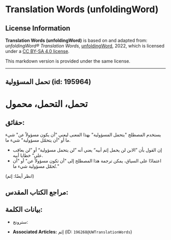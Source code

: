 # Translation Words (unfoldingWord)

## License Information

**Translation Words (unfoldingWord)** is based on and adapted from: _unfoldingWord® Translation Words_, [unfoldingWord](https://unfoldingword.org/utw), 2022, which is licensed under a [CC BY-SA 4.0 license](https://creativecommons.org/licenses/by-sa/4.0/legalcode.en).

This markdown version is provided under the same license.



--------------------------------

## تحمل المسؤولية (id: 195964)

تحمل، التحمل، محمول
===================

حقائق:
------

يستخدم المصطلح "يتحمل المسؤولية" بهذا المعنى ليعني "أن يكون مسؤولاً عن" شيء ما أو "أن يتحمّل مسؤولية" شيء ما.

* إن القول بأن ”الابن لن يحمل إثم أبيه“ يعني أنه ”لن يتحمل مسؤولية“ أو ”لن يعاقب على“ خطايا أبيه.
* اعتمادًا على السياق، يمكن ترجمة هذا المصطلح إلى "أن تكون مسؤولاً عن" أو "أن تُحمّل مسؤولية شيء ما."

(انظر أيضًا: إثم)

مراجع الكتاب المقدس:
--------------------

بيانات الكلمة:
--------------

* سترونج:

* **Associated Articles:** إثم (ID: `196268@UWTranslationWords`)


